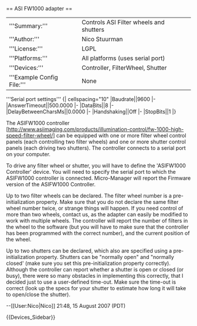 == ASI FW1000 adapter ==

<table><tr><td>
'''Summary:'''</td><td>Controls ASI Filter wheels and shutters</td></tr>
<tr><td>'''Author:'''</td><td>Nico Stuurman</td></tr>
<tr><td>'''License:'''</td><td>LGPL</td></tr> 
<tr><td>'''Platforms:'''</td><td>All platforms (uses serial port)</td></tr>
<tr><td>'''Devices:'''</td><td>Controller, FilterWheel, Shutter</td></tr>
<tr><td>'''Example Config File:'''</td><td>None</td></tr>
</table>

'''Serial port settings'''
{| cellspacing="10"
|Baudrate||9600
|-
|AnswerTimeout||500.0000
|-
|DataBits||8
|-
|DelayBetweenCharsMs||0.0000
|-
|Handshaking||Off
|-
|StopBits||1
|}

The ASIFW1000 controller [http://www.asiimaging.com/products/illumination-control/fw-1000-high-speed-filter-wheel/] can be equipped with one or more filter wheel control panels (each controlling two filter wheels) and one or more shutter control panels (each driving two shutters).  The controller connects to a serial port on your computer.

To drive any filter wheel or shutter, you will have to define the 'ASIFW1000 Controller' device.  You will need to specify the serial port to which the ASIFW1000 controller is connected.  Micro-Manager will report the Firmware version of the ASIFW1000 Controller.

Up to two filter wheels can be declared.  The filter wheel number is a pre-initialization property.  Make sure that you do not declare the same filter wheel number twice, or strange things will happen.  If you need control of more than two wheels, contact us, as the adapter can easily be modified to work with multiple wheels.  The controller will report the number of filters in the wheel to the software (but you will have to make sure that the controller has been programmed with the correct number), and the current position of the wheel.

Up to two shutters can be declared, which also are specified using a pre-initialization property.  Shutters can be "normally open" and "normally closed' (make sure you set this pre-initialization property correctly).  Although the controller can report whether a shutter is open or closed (or busy), there were so many obstacles in implementing this correctly, that I decided just to use a user-defined time-out.  Make sure the time-out is correct (look up the specs for your shutter to estimate how long it will take to open/close the shutter).


--[[User:Nico|Nico]] 21:48, 15 August 2007 (PDT)

{{Devices_Sidebar}}

